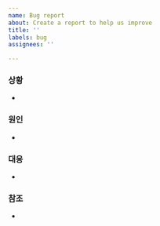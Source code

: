 ```yaml
---
name: Bug report
about: Create a report to help us improve
title: ''
labels: bug
assignees: ''

---
```


### 상황
  -

###  원인
  -

### 대응
  -

### 참조
  -